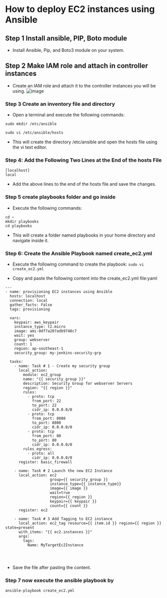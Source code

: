 # How to deploy EC2 instances using Ansible

## Step 1 Install ansible, PIP, Boto module

* Install Ansible, Pip, and Boto3 module on your system.

## Step 2 Make IAM role and attach in controller instances

* Create an IAM role and attach it to the controller instances you will be using.
  ![image](https://github.com/mgelvoleo/aws-ansible-deploy/assets/21300768/3c064f55-75f6-46b4-ac3a-1fbd638f8c06)


### Step 3 Create an inventory file and directory

* Open a terminal and execute the following commands:

```sudo mkdir /etc/ansible```

```sudo vi /etc/ansible/hosts```

* This will create the directory /etc/ansible and open the hosts file using the vi text editor.

### Step 4: Add the Following Two Lines at the End of the hosts File
```
[localhost]
local

```

* Add the above lines to the end of the hosts file and save the changes.

### Step 5 create playbooks folder and go inside

* Execute the following commands:

```
cd ~
mkdir playbooks  
cd playbooks
```

* This will create a folder named playbooks in your home directory and navigate inside it.

### Step 6: Create the Ansible Playbook named create_ec2.yml

* Execute the following command to create the playbook:
```sudo vi create_ec2.yml ```

* Copy and paste the following content into the create_ec2.yml file:yaml

```
---
- name: provisioning EC2 instances using Ansible
  hosts: localhost
  connection: local
  gather_facts: False
  tags: provisioning

  vars:
    keypair: aws_keypair
    instance_type: t2.micro
    image: ami-0df7a207adb9748c7
    wait: yes
    group: webserver
    count: 1
    region: ap-southeast-1
    security_group: my-jenkins-security-grp

  tasks:
    - name: Task # 1 - Create my security group
      local_action:
        module: ec2_group
        name: "{{ security_group }}"
        description: Security Group for webserver Servers
        region: "{{ region }}"
        rules:
          - proto: tcp
            from_port: 22
            to_port: 22
            cidr_ip: 0.0.0.0/0
          - proto: tcp
            from_port: 8080
            to_port: 8080
            cidr_ip: 0.0.0.0/0
          - proto: tcp
            from_port: 80
            to_port: 80
            cidr_ip: 0.0.0.0/0
        rules_egress:
          - proto: all
            cidr_ip: 0.0.0.0/0
      register: basic_firewall

    - name: Task # 2 Launch the new EC2 Instance
      local_action: ec2
                    group={{ security_group }}
                    instance_type={{ instance_type}}
                    image={{ image }}
                    wait=true
                    region={{ region }}
                    keypair={{ keypair }}
                    count={{ count }}
      register: ec2

    - name: Task # 3 Add Tagging to EC2 instance
      local_action: ec2_tag resource={{ item.id }} region={{ region }} state=present
      with_items: "{{ ec2.instances }}"
      args:
        tags:
          Name: MyTargetEc2Instance




```

* Save the file after pasting the content.





### Step 7 now execute the ansible playbook by
```ansible-playbook create_ec2.yml```
